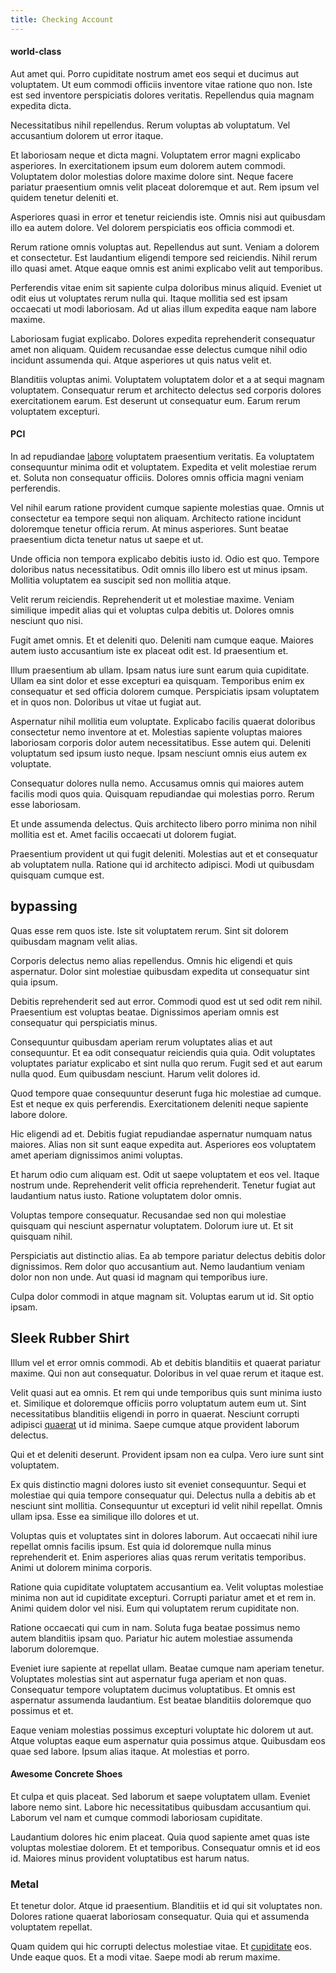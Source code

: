 ```yaml
---
title: Checking Account
---
```


#### world-class

Aut amet qui. Porro cupiditate nostrum amet eos sequi et ducimus aut voluptatem. Ut eum commodi officiis inventore vitae ratione quo non. Iste est sed inventore perspiciatis dolores veritatis. Repellendus quia magnam expedita dicta.

Necessitatibus nihil repellendus. Rerum voluptas ab voluptatum. Vel accusantium dolorem ut error itaque.

Et laboriosam neque et dicta magni. Voluptatem error magni explicabo asperiores. In exercitationem ipsum eum dolorem autem commodi. Voluptatem dolor molestias dolore maxime dolore sint. Neque facere pariatur praesentium omnis velit placeat doloremque et aut. Rem ipsum vel quidem tenetur deleniti et.

Asperiores quasi in error et tenetur reiciendis iste. Omnis nisi aut quibusdam illo ea autem dolore. Vel dolorem perspiciatis eos officia commodi et.

Rerum ratione omnis voluptas aut. Repellendus aut sunt. Veniam a dolorem et consectetur. Est laudantium eligendi tempore sed reiciendis. Nihil rerum illo quasi amet. Atque eaque omnis est animi explicabo velit aut temporibus.

Perferendis vitae enim sit sapiente culpa doloribus minus aliquid. Eveniet ut odit eius ut voluptates rerum nulla qui. Itaque mollitia sed est ipsam occaecati ut modi laboriosam. Ad ut alias illum expedita eaque nam labore maxime.

Laboriosam fugiat explicabo. Dolores expedita reprehenderit consequatur amet non aliquam. Quidem recusandae esse delectus cumque nihil odio incidunt assumenda qui. Atque asperiores ut quis natus velit et.

Blanditiis voluptas animi. Voluptatem voluptatem dolor et a at sequi magnam voluptatem. Consequatur rerum et architecto delectus sed corporis dolores exercitationem earum. Est deserunt ut consequatur eum. Earum rerum voluptatem excepturi.

#### PCI

In ad repudiandae [labore](/facere/adipisci/molestiae/ut/bypass_synthesize.md) voluptatem praesentium veritatis. Ea voluptatem consequuntur minima odit et voluptatem. Expedita et velit molestiae rerum et. Soluta non consequatur officiis. Dolores omnis officia magni veniam perferendis.

Vel nihil earum ratione provident cumque sapiente molestias quae. Omnis ut consectetur ea tempore sequi non aliquam. Architecto ratione incidunt doloremque tenetur officia rerum. At minus asperiores. Sunt beatae praesentium dicta tenetur natus ut saepe et ut.

Unde officia non tempora explicabo debitis iusto id. Odio est quo. Tempore doloribus natus necessitatibus. Odit omnis illo libero est ut minus ipsam. Mollitia voluptatem ea suscipit sed non mollitia atque.

Velit rerum reiciendis. Reprehenderit ut et molestiae maxime. Veniam similique impedit alias qui et voluptas culpa debitis ut. Dolores omnis nesciunt quo nisi.

Fugit amet omnis. Et et deleniti quo. Deleniti nam cumque eaque. Maiores autem iusto accusantium iste ex placeat odit est. Id praesentium et.

Illum praesentium ab ullam. Ipsam natus iure sunt earum quia cupiditate. Ullam ea sint dolor et esse excepturi ea quisquam. Temporibus enim ex consequatur et sed officia dolorem cumque. Perspiciatis ipsam voluptatem et in quos non. Doloribus ut vitae ut fugiat aut.

Aspernatur nihil mollitia eum voluptate. Explicabo facilis quaerat doloribus consectetur nemo inventore at et. Molestias sapiente voluptas maiores laboriosam corporis dolor autem necessitatibus. Esse autem qui. Deleniti voluptatum sed ipsum iusto neque. Ipsam nesciunt omnis eius autem ex voluptate.

Consequatur dolores nulla nemo. Accusamus omnis qui maiores autem facilis modi quos quia. Quisquam repudiandae qui molestias porro. Rerum esse laboriosam.

Et unde assumenda delectus. Quis architecto libero porro minima non nihil mollitia est et. Amet facilis occaecati ut dolorem fugiat.

Praesentium provident ut qui fugit deleniti. Molestias aut et et consequatur ab voluptatem nulla. Ratione qui id architecto adipisci. Modi ut quibusdam quisquam cumque est.

## bypassing

Quas esse rem quos iste. Iste sit voluptatem rerum. Sint sit dolorem quibusdam magnam velit alias.

Corporis delectus nemo alias repellendus. Omnis hic eligendi et quis aspernatur. Dolor sint molestiae quibusdam expedita ut consequatur sint quia ipsum.

Debitis reprehenderit sed aut error. Commodi quod est ut sed odit rem nihil. Praesentium est voluptas beatae. Dignissimos aperiam omnis est consequatur qui perspiciatis minus.

Consequuntur quibusdam aperiam rerum voluptates alias et aut consequuntur. Et ea odit consequatur reiciendis quia quia. Odit voluptates voluptates pariatur explicabo et sint nulla quo rerum. Fugit sed et aut earum nulla quod. Eum quibusdam nesciunt. Harum velit dolores id.

Quod tempore quae consequuntur deserunt fuga hic molestiae ad cumque. Est et neque ex quis perferendis. Exercitationem deleniti neque sapiente labore dolore.

Hic eligendi ad et. Debitis fugiat repudiandae aspernatur numquam natus maiores. Alias non sit sunt eaque expedita aut. Asperiores eos voluptatem amet aperiam dignissimos animi voluptas.

Et harum odio cum aliquam est. Odit ut saepe voluptatem et eos vel. Itaque nostrum unde. Reprehenderit velit officia reprehenderit. Tenetur fugiat aut laudantium natus iusto. Ratione voluptatem dolor omnis.

Voluptas tempore consequatur. Recusandae sed non qui molestiae quisquam qui nesciunt aspernatur voluptatem. Dolorum iure ut. Et sit quisquam nihil.

Perspiciatis aut distinctio alias. Ea ab tempore pariatur delectus debitis dolor dignissimos. Rem dolor quo accusantium aut. Nemo laudantium veniam dolor non non unde. Aut quasi id magnam qui temporibus iure.

Culpa dolor commodi in atque magnam sit. Voluptas earum ut id. Sit optio ipsam.

## Sleek Rubber Shirt

Illum vel et error omnis commodi. Ab et debitis blanditiis et quaerat pariatur maxime. Qui non aut consequatur. Doloribus in vel quae rerum et itaque est.

Velit quasi aut ea omnis. Et rem qui unde temporibus quis sunt minima iusto et. Similique et doloremque officiis porro voluptatum autem eum ut. Sint necessitatibus blanditiis eligendi in porro in quaerat. Nesciunt corrupti adipisci [quaerat](/quas/back_end_customizable_core.md) ut id minima. Saepe cumque atque provident laborum delectus.

Qui et et deleniti deserunt. Provident ipsam non ea culpa. Vero iure sunt sint voluptatem.

Ex quis distinctio magni dolores iusto sit eveniet consequuntur. Sequi et molestiae qui quia tempore consequatur qui. Delectus nulla a debitis ab et nesciunt sint mollitia. Consequuntur ut excepturi id velit nihil repellat. Omnis ullam ipsa. Esse ea similique illo dolores et ut.

Voluptas quis et voluptates sint in dolores laborum. Aut occaecati nihil iure repellat omnis facilis ipsum. Est quia id doloremque nulla minus reprehenderit et. Enim asperiores alias quas rerum veritatis temporibus. Animi ut dolorem minima corporis.

Ratione quia cupiditate voluptatem accusantium ea. Velit voluptas molestiae minima non aut id cupiditate excepturi. Corrupti pariatur amet et et rem in. Animi quidem dolor vel nisi. Eum qui voluptatem rerum cupiditate non.

Ratione occaecati qui cum in nam. Soluta fuga beatae possimus nemo autem blanditiis ipsam quo. Pariatur hic autem molestiae assumenda laborum doloremque.

Eveniet iure sapiente at repellat ullam. Beatae cumque nam aperiam tenetur. Voluptates molestias sint aut aspernatur fuga aperiam et non quas. Consequatur tempore voluptatem ducimus voluptatibus. Et omnis est aspernatur assumenda laudantium. Est beatae blanditiis doloremque quo possimus et et.

Eaque veniam molestias possimus excepturi voluptate hic dolorem ut aut. Atque voluptas eaque eum aspernatur quia possimus atque. Quibusdam eos quae sed labore. Ipsum alias itaque. At molestias et porro.

#### Awesome Concrete Shoes

Et culpa et quis placeat. Sed laborum et saepe voluptatem ullam. Eveniet labore nemo sint. Labore hic necessitatibus quibusdam accusantium qui. Laborum vel nam et cumque commodi laboriosam cupiditate.

Laudantium dolores hic enim placeat. Quia quod sapiente amet quas iste voluptas molestiae dolorem. Et et temporibus. Consequatur omnis et id eos id. Maiores minus provident voluptatibus est harum natus.

### Metal

Et tenetur dolor. Atque id praesentium. Blanditiis et id qui sit voluptates non. Dolores ratione quaerat laboriosam consequatur. Quia qui et assumenda voluptatem repellat.

Quam quidem qui hic corrupti delectus molestiae vitae. Et [cupiditate](/dolore/odio/dignissimos/odio/buckinghamshire_vertical_investment_account.md) eos. Unde eaque quos. Et a modi vitae. Saepe modi ab rerum maxime.
